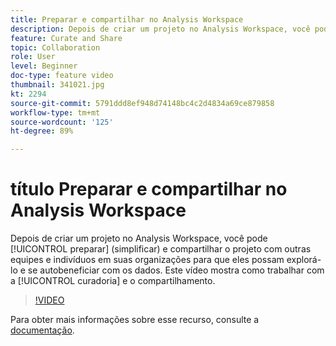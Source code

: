 ```yaml
---
title: Preparar e compartilhar no Analysis Workspace
description: Depois de criar um projeto no Analysis Workspace, você pode preparar (simplificar) e compartilhar o projeto com outras equipes e indivíduos em suas organizações para que eles possam explorá-lo e se autobeneficiar com os dados. Este vídeo mostra como trabalhar com a curadoria e o compartilhamento.
feature: Curate and Share
topic: Collaboration
role: User
level: Beginner
doc-type: feature video
thumbnail: 341021.jpg
kt: 2294
source-git-commit: 5791ddd8ef948d74148bc4c2d4834a69ce879858
workflow-type: tm+mt
source-wordcount: '125'
ht-degree: 89%

---
```


# título Preparar e compartilhar no Analysis Workspace

Depois de criar um projeto no Analysis Workspace, você pode [!UICONTROL preparar] (simplificar) e compartilhar o projeto com outras equipes e indivíduos em suas organizações para que eles possam explorá-lo e se autobeneficiar com os dados. Este vídeo mostra como trabalhar com a [!UICONTROL curadoria] e o compartilhamento.

>[!VIDEO](https://video.tv.adobe.com/v/341021/?quality=12&learn=on)

Para obter mais informações sobre esse recurso, consulte a [documentação](https://experienceleague.adobe.com/docs/analytics/analyze/analysis-workspace/curate-share/curate.html?lang=pt-BR).
